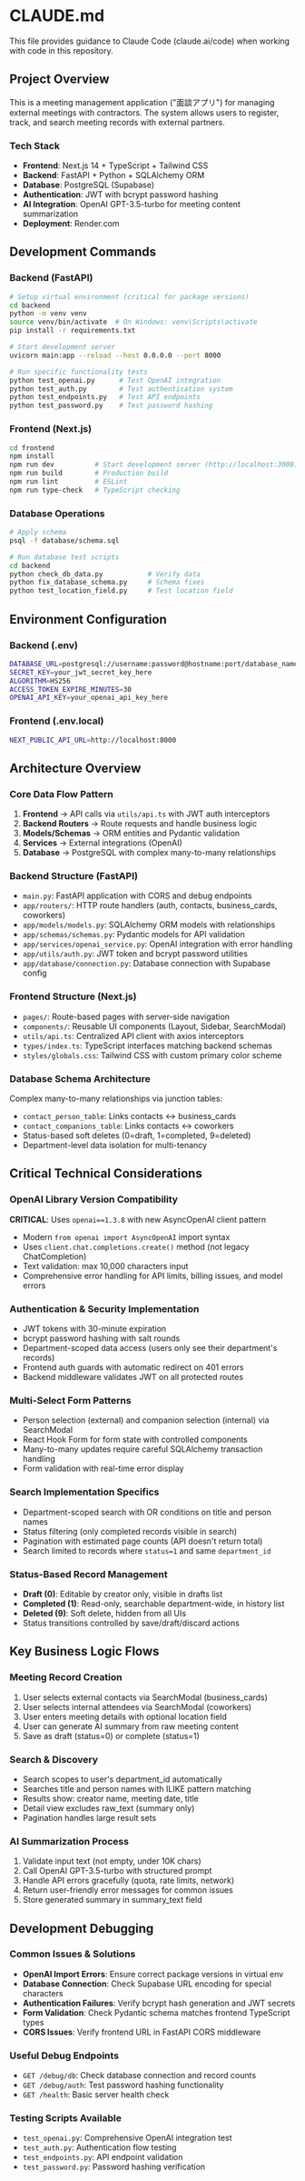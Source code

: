 # CLAUDE.md

This file provides guidance to Claude Code (claude.ai/code) when working with code in this repository.

## Project Overview

This is a meeting management application ("面談アプリ") for managing external meetings with contractors. The system allows users to register, track, and search meeting records with external partners.

### Tech Stack
- **Frontend**: Next.js 14 + TypeScript + Tailwind CSS
- **Backend**: FastAPI + Python + SQLAlchemy ORM
- **Database**: PostgreSQL (Supabase)
- **Authentication**: JWT with bcrypt password hashing
- **AI Integration**: OpenAI GPT-3.5-turbo for meeting content summarization
- **Deployment**: Render.com

## Development Commands

### Backend (FastAPI)
```bash
# Setup virtual environment (critical for package versions)
cd backend
python -m venv venv
source venv/bin/activate  # On Windows: venv\Scripts\activate
pip install -r requirements.txt

# Start development server
uvicorn main:app --reload --host 0.0.0.0 --port 8000

# Run specific functionality tests
python test_openai.py      # Test OpenAI integration
python test_auth.py        # Test authentication system
python test_endpoints.py   # Test API endpoints
python test_password.py    # Test password hashing
```

### Frontend (Next.js)
```bash
cd frontend
npm install
npm run dev          # Start development server (http://localhost:3000)
npm run build        # Production build
npm run lint         # ESLint
npm run type-check   # TypeScript checking
```

### Database Operations
```bash
# Apply schema
psql -f database/schema.sql

# Run database test scripts
cd backend
python check_db_data.py           # Verify data
python fix_database_schema.py     # Schema fixes
python test_location_field.py     # Test location field
```

## Environment Configuration

### Backend (.env)
```bash
DATABASE_URL=postgresql://username:password@hostname:port/database_name
SECRET_KEY=your_jwt_secret_key_here
ALGORITHM=HS256
ACCESS_TOKEN_EXPIRE_MINUTES=30
OPENAI_API_KEY=your_openai_api_key_here
```

### Frontend (.env.local)
```bash
NEXT_PUBLIC_API_URL=http://localhost:8000
```

## Architecture Overview

### Core Data Flow Pattern
1. **Frontend** → API calls via `utils/api.ts` with JWT auth interceptors
2. **Backend Routers** → Route requests and handle business logic
3. **Models/Schemas** → ORM entities and Pydantic validation
4. **Services** → External integrations (OpenAI)
5. **Database** → PostgreSQL with complex many-to-many relationships

### Backend Structure (FastAPI)
- `main.py`: FastAPI application with CORS and debug endpoints
- `app/routers/`: HTTP route handlers (auth, contacts, business_cards, coworkers)
- `app/models/models.py`: SQLAlchemy ORM models with relationships
- `app/schemas/schemas.py`: Pydantic models for API validation
- `app/services/openai_service.py`: OpenAI integration with error handling
- `app/utils/auth.py`: JWT token and bcrypt password utilities
- `app/database/connection.py`: Database connection with Supabase config

### Frontend Structure (Next.js)
- `pages/`: Route-based pages with server-side navigation
- `components/`: Reusable UI components (Layout, Sidebar, SearchModal)
- `utils/api.ts`: Centralized API client with axios interceptors
- `types/index.ts`: TypeScript interfaces matching backend schemas
- `styles/globals.css`: Tailwind CSS with custom primary color scheme

### Database Schema Architecture
Complex many-to-many relationships via junction tables:
- `contact_person_table`: Links contacts ↔ business_cards
- `contact_companions_table`: Links contacts ↔ coworkers
- Status-based soft deletes (0=draft, 1=completed, 9=deleted)
- Department-level data isolation for multi-tenancy

## Critical Technical Considerations

### OpenAI Library Version Compatibility
**CRITICAL**: Uses `openai==1.3.8` with new AsyncOpenAI client pattern
- Modern `from openai import AsyncOpenAI` import syntax
- Uses `client.chat.completions.create()` method (not legacy ChatCompletion)
- Text validation: max 10,000 characters input
- Comprehensive error handling for API limits, billing issues, and model errors

### Authentication & Security Implementation
- JWT tokens with 30-minute expiration
- bcrypt password hashing with salt rounds
- Department-scoped data access (users only see their department's records)
- Frontend auth guards with automatic redirect on 401 errors
- Backend middleware validates JWT on all protected routes

### Multi-Select Form Patterns
- Person selection (external) and companion selection (internal) via SearchModal
- React Hook Form for form state with controlled components  
- Many-to-many updates require careful SQLAlchemy transaction handling
- Form validation with real-time error display

### Search Implementation Specifics
- Department-scoped search with OR conditions on title and person names
- Status filtering (only completed records visible in search)
- Pagination with estimated page counts (API doesn't return total)
- Search limited to records where `status=1` and same `department_id`

### Status-Based Record Management
- **Draft (0)**: Editable by creator only, visible in drafts list
- **Completed (1)**: Read-only, searchable department-wide, in history list  
- **Deleted (9)**: Soft delete, hidden from all UIs
- Status transitions controlled by save/draft/discard actions

## Key Business Logic Flows

### Meeting Record Creation
1. User selects external contacts via SearchModal (business_cards)
2. User selects internal attendees via SearchModal (coworkers)
3. User enters meeting details with optional location field
4. User can generate AI summary from raw meeting content
5. Save as draft (status=0) or complete (status=1)

### Search & Discovery
- Search scopes to user's department_id automatically
- Searches title and person names with ILIKE pattern matching
- Results show: creator name, meeting date, title
- Detail view excludes raw_text (summary only)
- Pagination handles large result sets

### AI Summarization Process
1. Validate input text (not empty, under 10K chars)
2. Call OpenAI GPT-3.5-turbo with structured prompt
3. Handle API errors gracefully (quota, rate limits, network)
4. Return user-friendly error messages for common issues
5. Store generated summary in summary_text field

## Development Debugging

### Common Issues & Solutions
- **OpenAI Import Errors**: Ensure correct package versions in virtual env
- **Database Connection**: Check Supabase URL encoding for special characters
- **Authentication Failures**: Verify bcrypt hash generation and JWT secrets
- **Form Validation**: Check Pydantic schema matches frontend TypeScript types
- **CORS Issues**: Verify frontend URL in FastAPI CORS middleware

### Useful Debug Endpoints
- `GET /debug/db`: Check database connection and record counts
- `GET /debug/auth`: Test password hashing functionality
- `GET /health`: Basic server health check

### Testing Scripts Available
- `test_openai.py`: Comprehensive OpenAI integration test
- `test_auth.py`: Authentication flow testing  
- `test_endpoints.py`: API endpoint validation
- `test_password.py`: Password hashing verification